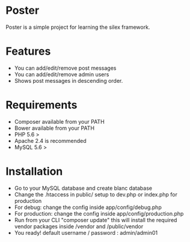 # Poster

Poster is a simple project for learning the silex framework. 

# Features

 - You can add/edit/remove post messages
 - You can add/edit/remove admin users
 - Shows post messages in descending order. 

# Requirements

- Composer available from your PATH 
- Bower available from your PATH 
- PHP 5.6 > 
- Apache 2.4 is recommended
- MySQL 5.6 >

# Installation

 - Go to your MySQL database and create blanc database
 - Change the .htaccess in public/ setup to dev.php or index.php for production
 - For debug: change the config inside app/config/debug.php
 - For production: change the config inside app/config/production.php
 - Run from your CLI "composer update" this will install the required vendor packages inside /vendor and /public/vendor
 - You ready! default username / password : admin/admin01